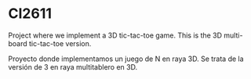 # CI2611
Project where we implement a 3D tic-tac-toe game.
This is the 3D multi-board tic-tac-toe version.

Proyecto donde implementamos un juego de N en raya 3D.
Se trata de la versión de 3 en raya multitablero en 3D.
